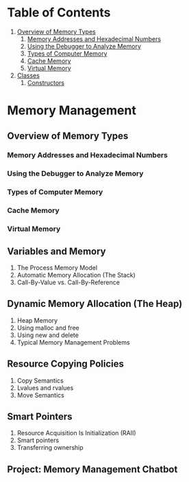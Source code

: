# Table of Contents
1. [Overview of Memory Types](#overview-of-memory-types)
	1. [Memory Addresses and Hexadecimal Numbers](#memory-addresses-and-hexadecimal-numbers)
	2. [Using the Debugger to Analyze Memory](#Using-the-Debugger-to-Analyze-Memory)
	3. [Types of Computer Memory](#overview-of-memory-types)
	4. [Cache Memory](#overview-of-memory-types)
	5. [Virtual Memory](#overview-of-memory-types)
2. [Classes](#classes)
	1. [Constructors](#constructors)
# Memory Management
## Overview of Memory Types
### Memory Addresses and Hexadecimal Numbers
### Using the Debugger to Analyze Memory
### Types of Computer Memory
### Cache Memory
### Virtual Memory

## Variables and Memory

1. The Process Memory Model
2. Automatic Memory Allocation (The Stack)
3. Call-By-Value vs. Call-By-Reference

## Dynamic Memory Allocation (The Heap)

1. Heap Memory
2. Using malloc and free
3. Using new and delete
4. Typical Memory Management Problems

## Resource Copying Policies

1. Copy Semantics
2. Lvalues and rvalues
3. Move Semantics

## Smart Pointers

1. Resource Acquisition Is Initialization (RAII)
2. Smart pointers
3. Transferring ownership

## Project: Memory Management Chatbot
